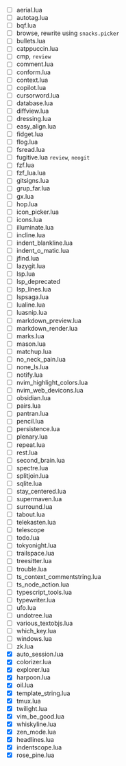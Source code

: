 - [ ] aerial.lua
- [ ] autotag.lua
- [ ] bqf.lua
- [ ] browse, rewrite using `snacks.picker`
- [ ] bullets.lua
- [ ] catppuccin.lua
- [ ] cmp, `review`
- [ ] comment.lua
- [ ] conform.lua
- [ ] context.lua
- [ ] copilot.lua
- [ ] cursorword.lua
- [ ] database.lua
- [ ] diffview.lua
- [ ] dressing.lua
- [ ] easy_align.lua
- [ ] fidget.lua
- [ ] flog.lua
- [ ] fsread.lua
- [ ] fugitive.lua `review`, `neogit`
- [ ] fzf.lua
- [ ] fzf_lua.lua
- [ ] gitsigns.lua
- [ ] grup_far.lua
- [ ] gx.lua
- [ ] hop.lua
- [ ] icon_picker.lua
- [ ] icons.lua
- [ ] illuminate.lua
- [ ] incline.lua
- [ ] indent_blankline.lua
- [ ] indent_o_matic.lua
- [ ] jfind.lua
- [ ] lazygit.lua
- [ ] lsp.lua
- [ ] lsp_deprecated 
- [ ] lsp_lines.lua
- [ ] lspsaga.lua
- [ ] lualine.lua
- [ ] luasnip.lua
- [ ] markdown_preview.lua
- [ ] markdown_render.lua
- [ ] marks.lua
- [ ] mason.lua
- [ ] matchup.lua
- [ ] no_neck_pain.lua
- [ ] none_ls.lua
- [ ] notify.lua
- [ ] nvim_highlight_colors.lua
- [ ] nvim_web_devicons.lua
- [ ] obsidian.lua
- [ ] pairs.lua
- [ ] pantran.lua
- [ ] pencil.lua
- [ ] persistence.lua
- [ ] plenary.lua
- [ ] repeat.lua
- [ ] rest.lua
- [ ] second_brain.lua
- [ ] spectre.lua
- [ ] splitjoin.lua
- [ ] sqlite.lua
- [ ] stay_centered.lua
- [ ] supermaven.lua
- [ ] surround.lua
- [ ] tabout.lua
- [ ] telekasten.lua
- [ ] telescope
- [ ] todo.lua
- [ ] tokyonight.lua
- [ ] trailspace.lua
- [ ] treesitter.lua
- [ ] trouble.lua
- [ ] ts_context_commentstring.lua
- [ ] ts_node_action.lua
- [ ] typescript_tools.lua
- [ ] typewriter.lua
- [ ] ufo.lua
- [ ] undotree.lua
- [ ] various_textobjs.lua
- [ ] which_key.lua
- [ ] windows.lua
- [ ] zk.lua
- [X] auto_session.lua
- [X] colorizer.lua
- [X] explorer.lua
- [X] harpoon.lua
- [X] oil.lua
- [X] template_string.lua
- [X] tmux.lua
- [X] twilight.lua
- [X] vim_be_good.lua
- [X] whiskyline.lua
- [X] zen_mode.lua
- [x] headlines.lua
- [x] indentscope.lua
- [x] rose_pine.lua
